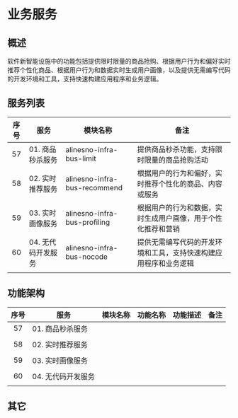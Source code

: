 # 业务服务

## 概述

软件新智能设施中的功能包括提供限时限量的商品抢购、根据用户行为和偏好实时推荐个性化商品、根据用户行为和数据实时生成用户画像，以及提供无需编写代码的开发环境和工具，支持快速构建应用程序和业务逻辑。

## 服务列表

| 序号 | 服务               | 模块名称                     | 备注                                                             |
|:----:|--------------------|------------------------------|------------------------------------------------------------------|
| 57   | 01. 商品秒杀服务   | alinesno-infra-bus-limit     | 提供商品秒杀功能，支持限时限量的商品抢购活动                     |
| 58   | 02. 实时推荐服务   | alinesno-infra-bus-recommend | 根据用户的行为和偏好，实时推荐个性化的商品、内容或服务           |
| 59   | 03. 实时画像服务   | alinesno-infra-bus-profiling | 根据用户的行为和数据，实时生成用户画像，用于个性化推荐和营销     |
| 60   | 04. 无代码开发服务 | alinesno-infra-bus-nocode    | 提供无需编写代码的开发环境和工具，支持快速构建应用程序和业务逻辑 |
|      |                    |                              |                                                                  |

## 功能架构

| 序号 | 服务               | 模块名称 | 功能名称 | 功能描述 | 备注 |
|:----:|--------------------|----------|----------|----------|------|
| 57   | 01. 商品秒杀服务   |          |          |          |      |
|      |                    |          |          |          |      |
| 58   | 02. 实时推荐服务   |          |          |          |      |
|      |                    |          |          |          |      |
| 59   | 03. 实时画像服务   |          |          |          |      |
|      |                    |          |          |          |      |
| 60   | 04. 无代码开发服务 |          |          |          |      |
|      |                    |          |          |          |      |

## 其它
